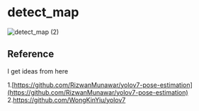 # detect_map


![detect_map (2)](https://user-images.githubusercontent.com/106456346/205005129-615cec8e-9d77-479e-a72e-afcc015bcb77.gif)







## Reference
I get ideas from here   

1.[https://github.com/RizwanMunawar/yolov7-pose-estimation](https://github.com/RizwanMunawar/yolov7-pose-estimation)
2.https://github.com/WongKinYiu/yolov7
